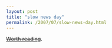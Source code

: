 ```yaml
---
layout: post
title: "slow news day"
permalink: /2007/07/slow-news-day.html
---
```


<p><a title="Crossing Out, for Emphasis - New York Times" href="http://www.nytimes.com/2007/07/23/business/media/23link.html?_r=1&amp;ex=1342843200&amp;oref=slogin"><del>Worth reading</del></a>.</p>



